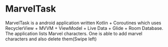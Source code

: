 # MarvelTask
MarvelTask is a android application written Kotlin + Coroutines which uses RecyclerView + MVVM + ViewModel + Live Data + Glide + Room Database. The application lists Marvel characters. One is able to add marvel characters and also delete them(Swipe left)
